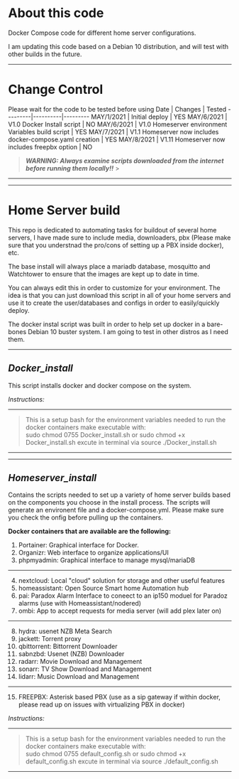 # **About this code**

Docker Compose code for different home server configurations.

I am updating this code based on a Debian 10 distribution, and will test with other builds in the future.

---

# Change Control
Please wait for the code to be tested before using
Date | Changes | Tested
---------|----------|---------
 MAY/1/2021 | Initial deploy | YES
 MAY/6/2021 | V1.0 Docker Install script | NO
 MAY/6/2021 | V1.0 Homeserver environment Variables build script | YES
 MAY/7/2021 | V1.1 Homeserver now includes docker-compose.yaml creation | YES
 MAY/8/2021 | V1.11 Homeserver now includes freepbx option | NO

> **_WARNING: Always examine scripts downloaded from the internet before running them locally!!_** > 

---
---

# **Home Server build**
This repo is dedicated to automating tasks for buildout of several home servers, I have made sure to include media, downloaders, pbx (Please make sure that you understnad the pro/cons of setting up a PBX inside docker), etc.

The base install will always place a mariadb database, mosquitto and Watchtower to ensure that the images are kept up to date in time.

You can always edit this in order to customize for your environment. The idea is that you can just download this script in all of your home servers and use it to create the user/databases and configs in order to easily/quickly deploy.

The docker instal script was built in order to help set up docker in a bare-bones Debian 10 buster system. I am going to test in other distros as I need them.

---

## _**Docker_install**_

This script installs docker and docker compose on the system.


_Instructions:_

---
> This is a setup bash for the environment variables needed to run the docker containers
> make executable with:  
>        sudo chmod 0755 Docker_install.sh or sudo chmod +x Docker_install.sh 
> excute in terminal via source ./Docker_install.sh 
---
---

## _**Homeserver_install**_
Contains the scripts needed to set up a variety of home server builds based on the components you choose in the install process.
The scripts will generate an environent file and a docker-compose.yml. Please make sure you check the onfig before pulling up the containers.

**Docker containers that are available are the following:**

1. Portainer: Graphical interface for Docker.
2. Organizr: Web interface to organize applications/UI
3. phpmyadmin: Graphical interface to manage mysql/mariaDB
---
4. nextcloud: Local "cloud" solution for storage and other useful features
5. homeassistant: Open Source Smart home Automation hub
6. pai: Paradox Alarm Interface to coneect to an ip150 moduel for Paradoz alarms (use with Homeassistant/nodered)
7. ombi: App to accept requests for media server (will add plex later on)
---
8. hydra: usenet NZB Meta Search
9. jackett: Torrent proxy
10. qbittorrent: Bittorrent Downloader
11. sabnzbd: Usenet (NZB) Downloader
12. radarr: Movie Download and Management
13. sonarr: TV Show Download and Management
14. lidarr: Music Download and Management
---
15. FREEPBX: Asterisk based PBX (use as a sip gateway if within docker, please read up on issues with virtualizing PBX in docker)
 

_Instructions:_

---
> This is a setup bash for the environment variables needed to run the docker containers
> make executable with:  
>        sudo chmod 0755 default_config.sh or sudo chmod +x default_config.sh 
> excute in terminal via source ./default_config.sh 
---




